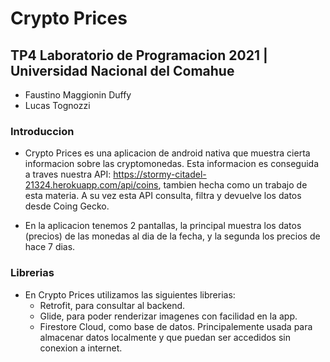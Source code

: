 # Crypto Prices
## TP4 Laboratorio de Programacion 2021 | Universidad Nacional del Comahue

* Faustino Maggionin Duffy
* Lucas Tognozzi

### Introduccion

* Crypto Prices es una aplicacion de android nativa que muestra cierta informacion sobre
  las cryptomonedas. Esta informacion es conseguida a traves nuestra API:
  https://stormy-citadel-21324.herokuapp.com/api/coins, tambien hecha como un trabajo de esta materia.
  A su vez esta API consulta, filtra y devuelve los datos desde Coing Gecko.
  
* En la aplicacion tenemos 2 pantallas, la principal muestra los datos (precios) de las monedas al
  dia de la fecha, y la segunda los precios de hace 7 dias. 
  
### Librerias

* En Crypto Prices utilizamos las siguientes librerias:
    * Retrofit, para consultar al backend.
    * Glide, para poder renderizar imagenes con facilidad en la app.
    * Firestore Cloud, como base de datos. Principalemente usada para almacenar datos localmente y 
    que puedan ser accedidos sin conexion a internet.